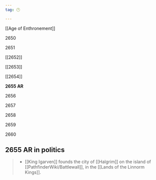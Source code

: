 ```yaml
---
tag: 🕛

---
```

[[Age of Enthronement]]


2650

2651

[[2652]]

[[2653]]

[[2654]]

**2655 AR**

2656

2657

2658

2659

2660



## 2655 AR in politics

>  - [[King Igarven]] founds the city of [[Halgrim]] on the island of [[PathfinderWiki/Battlewall]], in the [[Lands of the Linnorm Kings]].






